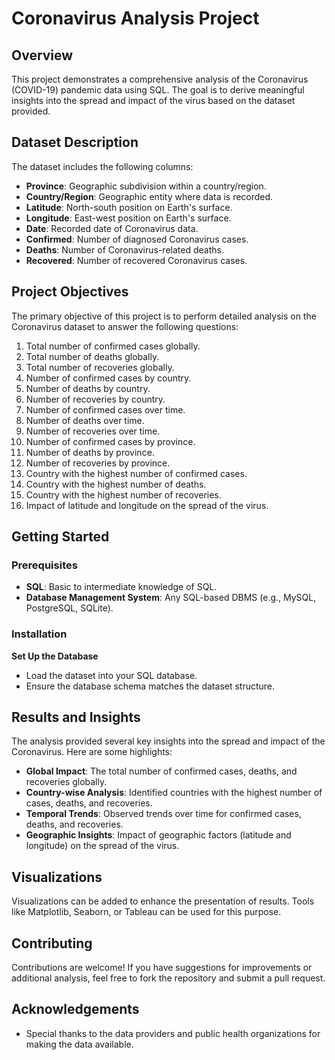 # Coronavirus Analysis Project

## Overview
This project demonstrates a comprehensive analysis of the Coronavirus (COVID-19) pandemic data using SQL. The goal is to derive meaningful insights into the spread and impact of the virus based on the dataset provided.

## Dataset Description
The dataset includes the following columns:
- **Province**: Geographic subdivision within a country/region.
- **Country/Region**: Geographic entity where data is recorded.
- **Latitude**: North-south position on Earth's surface.
- **Longitude**: East-west position on Earth's surface.
- **Date**: Recorded date of Coronavirus data.
- **Confirmed**: Number of diagnosed Coronavirus cases.
- **Deaths**: Number of Coronavirus-related deaths.
- **Recovered**: Number of recovered Coronavirus cases.

## Project Objectives
The primary objective of this project is to perform detailed analysis on the Coronavirus dataset to answer the following questions:
1. Total number of confirmed cases globally.
2. Total number of deaths globally.
3. Total number of recoveries globally.
4. Number of confirmed cases by country.
5. Number of deaths by country.
6. Number of recoveries by country.
7. Number of confirmed cases over time.
8. Number of deaths over time.
9. Number of recoveries over time.
10. Number of confirmed cases by province.
11. Number of deaths by province.
12. Number of recoveries by province.
13. Country with the highest number of confirmed cases.
14. Country with the highest number of deaths.
15. Country with the highest number of recoveries.
16. Impact of latitude and longitude on the spread of the virus.

## Getting Started

### Prerequisites
- **SQL**: Basic to intermediate knowledge of SQL.
- **Database Management System**: Any SQL-based DBMS (e.g., MySQL, PostgreSQL, SQLite).

### Installation
 **Set Up the Database**
   - Load the dataset into your SQL database.
   - Ensure the database schema matches the dataset structure.

## Results and Insights
The analysis provided several key insights into the spread and impact of the Coronavirus. Here are some highlights:
- **Global Impact**: The total number of confirmed cases, deaths, and recoveries globally.
- **Country-wise Analysis**: Identified countries with the highest number of cases, deaths, and recoveries.
- **Temporal Trends**: Observed trends over time for confirmed cases, deaths, and recoveries.
- **Geographic Insights**: Impact of geographic factors (latitude and longitude) on the spread of the virus.

## Visualizations
Visualizations can be added to enhance the presentation of results. Tools like Matplotlib, Seaborn, or Tableau can be used for this purpose.

## Contributing
Contributions are welcome! If you have suggestions for improvements or additional analysis, feel free to fork the repository and submit a pull request.

## Acknowledgements
- Special thanks to the data providers and public health organizations for making the data available.
